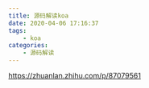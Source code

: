 ```yaml
---
title: 源码解读koa
date: 2020-04-06 17:16:37
tags:
    - koa
categories:
    - 源码解读
---
```



https://zhuanlan.zhihu.com/p/87079561